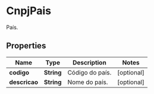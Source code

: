 

# CnpjPais

País.

## Properties

| Name | Type | Description | Notes |
|------------ | ------------- | ------------- | -------------|
|**codigo** | **String** | Código do país. |  [optional] |
|**descricao** | **String** | Nome do país. |  [optional] |



